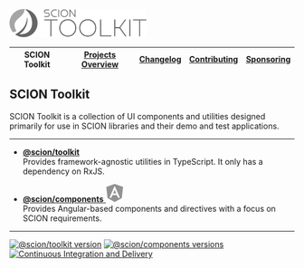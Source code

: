 <a href="/README.md"><img src="/resources/branding/scion-toolkit-banner.svg" height="50" alt="SCION Toolkit"></a>

| SCION Toolkit | [Projects Overview][menu-projects-overview] | [Changelog][menu-changelog] | [Contributing][menu-contributing] | [Sponsoring][menu-sponsoring] |  
| --- | --- | --- | --- | --- |

## SCION Toolkit

SCION Toolkit is a collection of UI components and utilities designed primarily for use in SCION libraries and their demo and test applications.

***
- [**@scion/toolkit**][link-scion-toolkit]\
  Provides framework-agnostic utilities in TypeScript. It only has a dependency on RxJS.

- [**@scion/components** <img src="/docs/logo/angular.svg" alt="Angular-specific" title="Angular-specific">][link-scion-components]\
  Provides Angular-based components and directives with a focus on SCION requirements.
***

[![@scion/toolkit version](https://img.shields.io/npm/v/@scion/toolkit/latest?label=%40scion%2Ftoolkit)][link-toolkit-download]
[![@scion/components versions](https://img.shields.io/npm/v/@scion/components/latest?label=%40scion%2Fcomponents)][link-components-download]
[![Continuous Integration and Delivery][link-github-actions-workflow:status]][link-github-actions-workflow]

[link-scion-toolkit]: /docs/site/scion-toolkit.md
[link-scion-components]: /docs/site/scion-components.md
[link-toolkit-download]: https://www.npmjs.com/package/@scion/toolkit
[link-components-download]: https://www.npmjs.com/package/@scion/components
[link-github-actions-workflow]: https://github.com/SchweizerischeBundesbahnen/scion-toolkit/actions
[link-github-actions-workflow:status]: https://github.com/SchweizerischeBundesbahnen/scion-toolkit/workflows/Continuous%20Integration%20and%20Delivery/badge.svg?branch=master&event=push

[menu-home]: /README.md
[menu-projects-overview]: /docs/site/projects-overview.md
[menu-changelog]: /docs/site/changelog.md
[menu-contributing]: /CONTRIBUTING.md
[menu-sponsoring]: /docs/site/sponsoring.md
